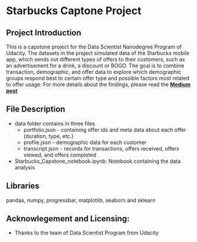 # Starbucks Captone Project

## Project Introduction 

This is a capstone project for the Data Scientist Nanodegree Program of Udacity.  The datasets in the project simulated data of the Starbucks mobile app, which sends out different types of offers to their customers, such as an advertisement for a drink, a discount or BOGO. The goal is to combine transaction, demographic, and offer data to explore which demographic groups respond best to certain offer type and possible factors most related to offer usage.
For more details about the findings, please read the [**Medium post**](https://medium.com/)

## File Description
- data folder contains in three files
  - portfolio.json - containing offer ids and meta data about each offer (duration, type, etc.)
  - profile.json - demographic data for each customer
  - transcript.json - records for transactions, offers received, offers viewed, and offers completed 
- Starbucks_Capstone_notebook.ipynb: Notebook containing the data analysis

## Libraries 
pandas, numpy, progressbar, matplotlib, seaborn and sklearn

## Acknowlegement and Licensing: 
- Thanks to the team of Data Scientist Program from Udacity
